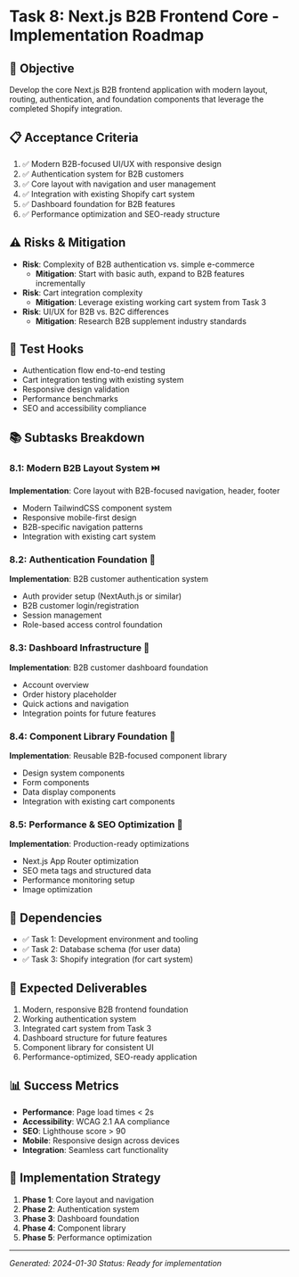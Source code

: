 # Task 8: Next.js B2B Frontend Core - Implementation Roadmap

## 🎯 Objective
Develop the core Next.js B2B frontend application with modern layout, routing, authentication, and foundation components that leverage the completed Shopify integration.

## 📋 Acceptance Criteria
1. ✅ Modern B2B-focused UI/UX with responsive design
2. ✅ Authentication system for B2B customers
3. ✅ Core layout with navigation and user management
4. ✅ Integration with existing Shopify cart system
5. ✅ Dashboard foundation for B2B features
6. ✅ Performance optimization and SEO-ready structure

## ⚠️ Risks & Mitigation
- **Risk**: Complexity of B2B authentication vs. simple e-commerce
  - **Mitigation**: Start with basic auth, expand to B2B features incrementally
- **Risk**: Cart integration complexity
  - **Mitigation**: Leverage existing working cart system from Task 3
- **Risk**: UI/UX for B2B vs. B2C differences
  - **Mitigation**: Research B2B supplement industry standards

## 🎯 Test Hooks
- Authentication flow end-to-end testing
- Cart integration testing with existing system
- Responsive design validation
- Performance benchmarks
- SEO and accessibility compliance

## 📚 Subtasks Breakdown

### 8.1: Modern B2B Layout System ⏭️
**Implementation**: Core layout with B2B-focused navigation, header, footer
- Modern TailwindCSS component system
- Responsive mobile-first design
- B2B-specific navigation patterns
- Integration with existing cart system

### 8.2: Authentication Foundation 🔄
**Implementation**: B2B customer authentication system
- Auth provider setup (NextAuth.js or similar)
- B2B customer login/registration
- Session management
- Role-based access control foundation

### 8.3: Dashboard Infrastructure 🔄
**Implementation**: B2B customer dashboard foundation
- Account overview
- Order history placeholder
- Quick actions and navigation
- Integration points for future features

### 8.4: Component Library Foundation 🔄
**Implementation**: Reusable B2B-focused component library
- Design system components
- Form components
- Data display components
- Integration with existing cart components

### 8.5: Performance & SEO Optimization 🔄
**Implementation**: Production-ready optimizations
- Next.js App Router optimization
- SEO meta tags and structured data
- Performance monitoring setup
- Image optimization

## 🔗 Dependencies
- ✅ Task 1: Development environment and tooling
- ✅ Task 2: Database schema (for user data)
- ✅ Task 3: Shopify integration (for cart system)

## 🚀 Expected Deliverables
1. Modern, responsive B2B frontend foundation
2. Working authentication system
3. Integrated cart system from Task 3
4. Dashboard structure for future features
5. Component library for consistent UI
6. Performance-optimized, SEO-ready application

## 📊 Success Metrics
- **Performance**: Page load times < 2s
- **Accessibility**: WCAG 2.1 AA compliance
- **SEO**: Lighthouse score > 90
- **Mobile**: Responsive design across devices
- **Integration**: Seamless cart functionality

## 🔄 Implementation Strategy
1. **Phase 1**: Core layout and navigation
2. **Phase 2**: Authentication system
3. **Phase 3**: Dashboard foundation
4. **Phase 4**: Component library
5. **Phase 5**: Performance optimization

---
*Generated: 2024-01-30*
*Status: Ready for implementation*